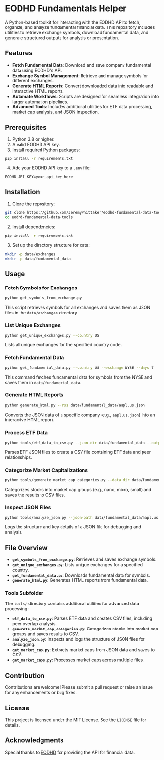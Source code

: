 # EODHD Fundamentals Helper

A Python-based toolkit for interacting with the EODHD API to fetch, organize, and analyze fundamental financial data. This repository includes utilities to retrieve exchange symbols, download fundamental data, and generate structured outputs for analysis or presentation.

## Features

- **Fetch Fundamental Data**: Download and save company fundamental data using EODHD's API.
- **Exchange Symbol Management**: Retrieve and manage symbols for different exchanges.
- **Generate HTML Reports**: Convert downloaded data into readable and interactive HTML reports.
- **Automate Workflows**: Scripts are designed for seamless integration into larger automation pipelines.
- **Advanced Tools**: Includes additional utilities for ETF data processing, market cap analysis, and JSON inspection.

## Prerequisites

1. Python 3.8 or higher.
2. A valid EODHD API key.
3. Install required Python packages:

```bash
pip install -r requirements.txt
```

4. Add your EODHD API key to a `.env` file:

```
EODHD_API_KEY=your_api_key_here
```

## Installation

1. Clone the repository:

```bash
git clone https://github.com/JeremyWhittaker/eodhd-fundamental-data-tools.git
cd eodhd-fundamental-data-tools
```

2. Install dependencies:

```bash
pip install -r requirements.txt
```

3. Set up the directory structure for data:

```bash
mkdir -p data/exchanges
mkdir -p data/fundamental_data
```

## Usage

### Fetch Symbols for Exchanges

```bash
python get_symbols_from_exchange.py
```

This script retrieves symbols for all exchanges and saves them as JSON files in the `data/exchanges` directory.

### List Unique Exchanges

```bash
python get_unique_exchanges.py --country US
```

Lists all unique exchanges for the specified country code.

### Fetch Fundamental Data

```bash
python get_fundamental_data.py --country US --exchange NYSE --days 7
```

This command fetches fundamental data for symbols from the NYSE and saves them in `data/fundamental_data`.

### Generate HTML Reports

```bash
python generate_html.py --rss data/fundamental_data/aapl.us.json
```

Converts the JSON data of a specific company (e.g., `aapl.us.json`) into an interactive HTML report.

### Process ETF Data

```bash
python tools/etf_data_to_csv.py --json-dir data/fundamental_data --output-csv data/etfs.csv
```

Parses ETF JSON files to create a CSV file containing ETF data and peer relationships.

### Categorize Market Capitalizations

```bash
python tools/generate_market_cap_categories.py --data_dir data/fundamental_data --output_dir data/market_cap_categories
```

Categorizes stocks into market cap groups (e.g., nano, micro, small) and saves the results to CSV files.

### Inspect JSON Files

```bash
python tools/analyze_json.py --json-path data/fundamental_data/aapl.us.json
```

Logs the structure and key details of a JSON file for debugging and analysis.

## File Overview

- **`get_symbols_from_exchange.py`**: Retrieves and saves exchange symbols.
- **`get_unique_exchanges.py`**: Lists unique exchanges for a specified country.
- **`get_fundamental_data.py`**: Downloads fundamental data for symbols.
- **`generate_html.py`**: Generates HTML reports from fundamental data.

### Tools Subfolder

The `tools/` directory contains additional utilities for advanced data processing:

- **`etf_data_to_csv.py`**: Parses ETF data and creates CSV files, including peer overlap analysis.
- **`generate_market_cap_categories.py`**: Categorizes stocks into market cap groups and saves results to CSV.
- **`analyze_json.py`**: Inspects and logs the structure of JSON files for debugging.
- **`get_market_cap.py`**: Extracts market caps from JSON data and saves to CSV.
- **`get_market_caps.py`**: Processes market caps across multiple files.

## Contribution

Contributions are welcome! Please submit a pull request or raise an issue for any enhancements or bug fixes.

## License

This project is licensed under the MIT License. See the `LICENSE` file for details.

## Acknowledgments

Special thanks to [EODHD](https://eodhd.com) for providing the API for financial data.
